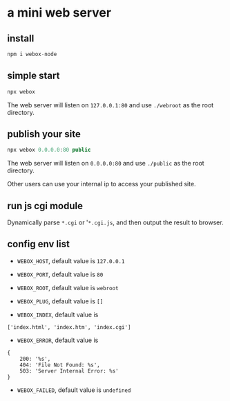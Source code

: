 # a mini web server

## install

```js
npm i webox-node
```

## simple start

```js
npx webox
```

The web server will listen on `127.0.0.1:80` and use `./webroot` as the root directory.

## publish your site

```js
npx webox 0.0.0.0:80 public
```

The web server will listen on `0.0.0.0:80` and use `./public` as the root directory.

Other users can use your internal ip to access your published site.

## run js cgi module

Dynamically parse `*.cgi` or '`*.cgi.js`, and then output the result to browser.

## config env list

- `WEBOX_HOST`, default value is `127.0.0.1`

- `WEBOX_PORT`, default value is `80`

- `WEBOX_ROOT`, default value is `webroot`

- `WEBOX_PLUG`, default value is `[]`

- `WEBOX_INDEX`, default value is

```
['index.html', 'index.htm', 'index.cgi']
```

- `WEBOX_ERROR`, default value is

```
{
    200: '%s',
    404: 'File Not Found: %s',
    503: 'Server Internal Error: %s'
}
```

- `WEBOX_FAILED`, default value is `undefined`
